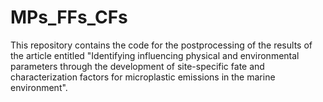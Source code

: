 # MPs_FFs_CFs
This repository contains the code for the postprocessing of the results of the article entitled "Identifying influencing physical and environmental parameters through the development of site-specific fate and characterization factors for microplastic emissions in the marine environment". 
